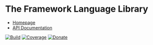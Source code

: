 # The Framework Language Library

- [Homepage](https://the-framework.gitlab.io/libraries/language.html)
- [API Documentation](https://the-framework.gitlab.io/libraries/language/docs/)

[![Build](https://gitlab.com/the-framework/libraries/language/badges/master/pipeline.svg)](https://gitlab.com/the-framework/libraries/language/-/jobs)
[![Coverage](https://gitlab.com/the-framework/libraries/language/badges/master/coverage.svg?job=test:php)](https://the-framework.gitlab.io/libraries/language/coverage/)
[![Donate](https://img.shields.io/badge/Donate-PayPal-blue.svg)](https://www.paypal.com/cgi-bin/webscr?cmd=_s-xclick&hosted_button_id=NGBNW5PY4VSJ4)
